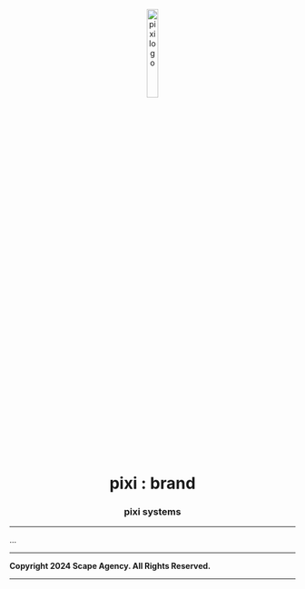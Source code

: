 <p align="center">
    <img src="https://raw.githubusercontent.com/pixi-systems/brand/master/src/logo/logo.png" width="20%" height="20%" alt="pixi logo">
</p>
<h1 align="center" style='border-bottom: none;'>pixi : brand</h1>
<h3 align="center">pixi systems</h3>

---

...

---

**Copyright 2024 Scape Agency. All Rights Reserved.**

---
